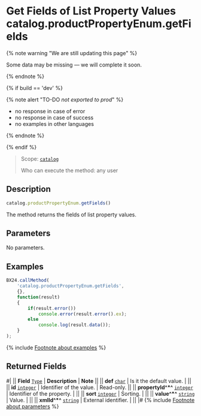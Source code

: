 # Get Fields of List Property Values catalog.productPropertyEnum.getFields

{% note warning "We are still updating this page" %}

Some data may be missing — we will complete it soon.

{% endnote %}

{% if build == 'dev' %}

{% note alert "TO-DO _not exported to prod_" %}

- no response in case of error
- no response in case of success
- no examples in other languages
  
{% endnote %}

{% endif %}

> Scope: [`catalog`](../../scopes/permissions.md)
>
> Who can execute the method: any user

## Description

```js
catalog.productPropertyEnum.getFields()
```

The method returns the fields of list property values.

## Parameters

No parameters.

## Examples

```javascript
BX24.callMethod(
    'catalog.productPropertyEnum.getFields',
    {},
    function(result)
    {
        if(result.error())
            console.error(result.error().ex);
        else
            console.log(result.data());
    }
);
```
{% include [Footnote about examples](../../../_includes/examples.md) %}

## Returned Fields

#|
|| **Field** 
[`Type`](../../data-types.md) | **Description** | **Note** ||
|| **def** 
[`char`](../../data-types.md) | Is it the default value. | ||
|| **id** 
[`integer`](../../data-types.md) | Identifier of the value. | Read-only. ||
|| **propertyId^*^** 
[`integer`](../../data-types.md) | Identifier of the property. |  ||
|| **sort** 
[`integer`](../../data-types.md) | Sorting. | ||
|| **value^*^** 
[`string`](../../data-types.md) | Value. |  ||
|| **xmlId^*^** 
[`string`](../../data-types.md) | External identifier. | ||
|#
{% include [Footnote about parameters](../../../_includes/required.md) %}